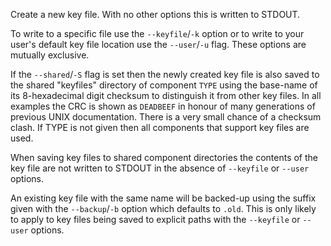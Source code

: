 Create a new key file. With no other options this is written to
STDOUT.

To write to a specific file use the `--keyfile`/`-k` option
or to write to your user's default key file location use the
`--user`/`-u` flag. These options are mutually exclusive.

If the `--shared`/`-S` flag is set then the newly created key file is
also saved to the shared "keyfiles" directory of component `TYPE` using
the base-name of its 8-hexadecimal digit checksum to distinguish it
from other key files. In all examples the CRC is shown as `DEADBEEF`
in honour of many generations of previous UNIX documentation. There
is a very small chance of a checksum clash. If TYPE is not given then
all components that support key files are used.

When saving key files to shared component directories the contents of
the key file are not written to STDOUT in the absence of `--keyfile`
or `--user` options.

An existing key file with the same name will be backed-up using the
suffix given with the `--backup`/`-b` option which defaults to
`.old`. This is only likely to apply to key files being saved to
explicit paths with the `--keyfile` or `--user` options.
